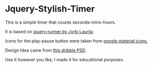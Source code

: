 # Jquery-Stylish-Timer

This is a simple timer that counts seconds-mins-hours.

It is based on <a href="https://github.com/jylauril/jquery-runner" target="_blank"> jquery-runner by Jyrki Laurila</a>.

Icons for the play-pause button were taken from <a href="https://www.google.com/design/icons/" target="_blank"> google material icons.</a>

Design Idea came from <a href="https://dribbble.com/shots/2334737-Countdown-Timer-PSD" target="_blank"> this dribble PSD</a>.

Use it however you like, I made it for educational purposes.

